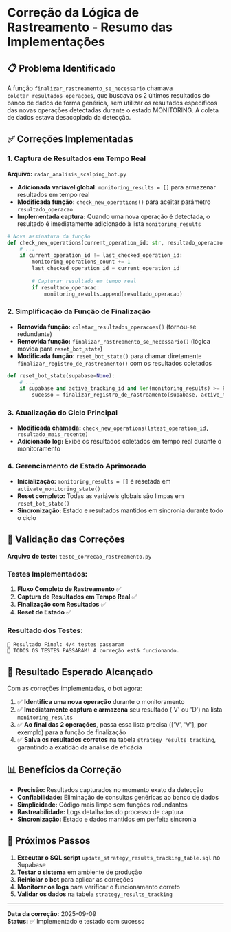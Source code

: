 # Correção da Lógica de Rastreamento - Resumo das Implementações

## 📋 Problema Identificado

A função `finalizar_rastreamento_se_necessario` chamava `coletar_resultados_operacoes`, que buscava os 2 últimos resultados do banco de dados de forma genérica, sem utilizar os resultados específicos das novas operações detectadas durante o estado MONITORING. A coleta de dados estava desacoplada da detecção.

## ✅ Correções Implementadas

### 1. **Captura de Resultados em Tempo Real**

**Arquivo:** `radar_analisis_scalping_bot.py`

- **Adicionada variável global:** `monitoring_results = []` para armazenar resultados em tempo real
- **Modificada função:** `check_new_operations()` para aceitar parâmetro `resultado_operacao`
- **Implementada captura:** Quando uma nova operação é detectada, o resultado é imediatamente adicionado à lista `monitoring_results`

```python
# Nova assinatura da função
def check_new_operations(current_operation_id: str, resultado_operacao: str = None) -> bool:
    # ...
    if current_operation_id != last_checked_operation_id:
        monitoring_operations_count += 1
        last_checked_operation_id = current_operation_id
        
        # Capturar resultado em tempo real
        if resultado_operacao:
            monitoring_results.append(resultado_operacao)
```

### 2. **Simplificação da Função de Finalização**

- **Removida função:** `coletar_resultados_operacoes()` (tornou-se redundante)
- **Removida função:** `finalizar_rastreamento_se_necessario()` (lógica movida para `reset_bot_state`)
- **Modificada função:** `reset_bot_state()` para chamar diretamente `finalizar_registro_de_rastreamento()` com os resultados coletados

```python
def reset_bot_state(supabase=None):
    # ...
    if supabase and active_tracking_id and len(monitoring_results) >= PERSISTENCIA_OPERACOES:
        sucesso = finalizar_registro_de_rastreamento(supabase, active_tracking_id, monitoring_results)
```

### 3. **Atualização do Ciclo Principal**

- **Modificada chamada:** `check_new_operations(latest_operation_id, resultado_mais_recente)`
- **Adicionado log:** Exibe os resultados coletados em tempo real durante o monitoramento

### 4. **Gerenciamento de Estado Aprimorado**

- **Inicialização:** `monitoring_results = []` é resetada em `activate_monitoring_state()`
- **Reset completo:** Todas as variáveis globais são limpas em `reset_bot_state()`
- **Sincronização:** Estado e resultados mantidos em sincronia durante todo o ciclo

## 🧪 Validação das Correções

**Arquivo de teste:** `teste_correcao_rastreamento.py`

### Testes Implementados:
1. **Fluxo Completo de Rastreamento** ✅
2. **Captura de Resultados em Tempo Real** ✅
3. **Finalização com Resultados** ✅
4. **Reset de Estado** ✅

### Resultado dos Testes:
```
🎯 Resultado Final: 4/4 testes passaram
🎉 TODOS OS TESTES PASSARAM! A correção está funcionando.
```

## 🎯 Resultado Esperado Alcançado

Com as correções implementadas, o bot agora:

1. ✅ **Identifica uma nova operação** durante o monitoramento
2. ✅ **Imediatamente captura e armazena** seu resultado ('V' ou 'D') na lista `monitoring_results`
3. ✅ **Ao final das 2 operações**, passa essa lista precisa (['V', 'V'], por exemplo) para a função de finalização
4. ✅ **Salva os resultados corretos** na tabela `strategy_results_tracking`, garantindo a exatidão da análise de eficácia

## 📊 Benefícios da Correção

- **Precisão:** Resultados capturados no momento exato da detecção
- **Confiabilidade:** Eliminação de consultas genéricas ao banco de dados
- **Simplicidade:** Código mais limpo sem funções redundantes
- **Rastreabilidade:** Logs detalhados do processo de captura
- **Sincronização:** Estado e dados mantidos em perfeita sincronia

## 🔄 Próximos Passos

1. **Executar o SQL script** `update_strategy_results_tracking_table.sql` no Supabase
2. **Testar o sistema** em ambiente de produção
3. **Reiniciar o bot** para aplicar as correções
4. **Monitorar os logs** para verificar o funcionamento correto
5. **Validar os dados** na tabela `strategy_results_tracking`

---

**Data da correção:** 2025-09-09  
**Status:** ✅ Implementado e testado com sucesso